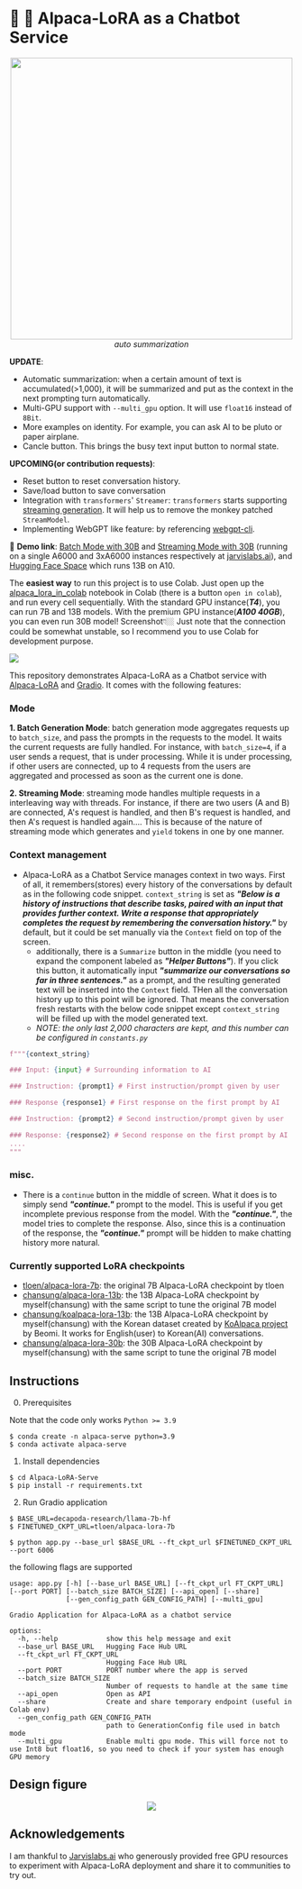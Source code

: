 # 🦙 🚀 Alpaca-LoRA as a Chatbot Service

<p align="center">
  <img height="500" src="https://github.com/deep-diver/Alpaca-LoRA-Serve/raw/main/assets/preview.gif" />
  <br/>
  <i>auto summarization</i>
</p>

**UPDATE**: 
- Automatic summarization: when a certain amount of text is accumulated(>1,000), it will be summarized and put as the context in the next prompting turn automatically.
- Multi-GPU support with `--multi_gpu` option. It will use `float16` instead of `8Bit`.
- More examples on identity. For example, you can ask AI to be pluto or paper airplane.
- Cancle button. This brings the busy text input button to normal state.

**UPCOMING(or contribution requests)**:
- Reset button to reset conversation history.
- Save/load button to save conversation
- Integration with `transformers`' `Streamer`: `transformers` starts supporting [streaming generation](https://huggingface.co/docs/transformers/main/en/generation_strategies#streaming). It will help us to remove the monkey patched `StreamModel`.
- Implementing WebGPT like feature: by referencing [webgpt-cli](https://github.com/mukulpatnaik/webgpt-cli).

🔗 **Demo link**: [Batch Mode with 30B](https://notebooksf.jarvislabs.ai/43j3x9FSS8Tg0sqvMlDgKPo9vsoSTTKRsX4RIdC3tNd6qeQ6ktlA0tyWRAR3fe_l) and [Streaming Mode with 30B](https://notebooksf.jarvislabs.ai/BuOu_VbEuUHb09VEVHhfnFq4-PMhBRVCcfHBRCOrq7c4O9GI4dIGoidvNf76UsRL/) (running on a single A6000 and 3xA6000 instances respectively at [jarvislabs.ai](https://jarvislabs.ai/)), and [Hugging Face Space](https://huggingface.co/spaces/chansung/Alpaca-LoRA-Serve) which runs 13B on A10.

The **easiest way** to run this project is to use Colab. Just open up the [alpaca_lora_in_colab](https://github.com/deep-diver/Alpaca-LoRA-Serve/blob/main/notebooks/alpaca_lora_in_colab.ipynb) notebook in Colab (there is a button `open in colab`), and run every cell sequentially. With the standard GPU instance(___T4___), you can run 7B and 13B models. With the premium GPU instance(___A100 40GB___), you can even run 30B model! Screenshot👇🏼 Just note that the connection could be somewhat unstable, so I recommend you to use Colab for development purpose.

![](https://i.ibb.co/hZ3771L/Screen-Shot-2023-03-22-at-9-36-15-PM.png)

This repository demonstrates Alpaca-LoRA as a Chatbot service with [Alpaca-LoRA](https://github.com/tloen/alpaca-lora) and [Gradio](https://gradio.app/). It comes with the following features:

### Mode

**1. Batch Generation Mode**: batch generation mode aggregates requests up to `batch_size`, and pass the prompts in the requests to the model. It waits the current requests are fully handled. For instance, with `batch_size=4`, if a user sends a request, that is under processing. While it is under processing, if other users are connected, up to 4 requests from the users are aggregated and processed as soon as the current one is done.

**2. Streaming Mode**: streaming mode handles multiple requests in a interleaving way with threads. For instance, if there are two users (A and B) are connected, A's request is handled, and then B's request is handled, and then A's request is handled again.... This is because of the nature of streaming mode which generates and `yield` tokens in one by one manner. 

### Context management

- Alpaca-LoRA as a Chatbot Service manages context in two ways. First of all, it remembers(stores) every history of the conversations by default as in the following code snippet. `context_string` is set as ___"Below is a history of instructions that describe tasks, paired with an input that provides further context. Write a response that appropriately completes the request by remembering the conversation history."___ by default, but it could be set manually via the `Context` field on top of the screen. 
  - additionally, there is a `Summarize` button in the middle (you need to expand the component labeled as ___"Helper Buttons"___). If you click this button, it automatically input ___"summarize our conversations so far in three sentences."___ as a prompt, and the resulting generated text will be inserted into the `Context` field. THen all the conversation history up to this point will be ignored. That means the conversation fresh restarts with the below code snippet except `context_string` will be filled up with the model generated text.
  - _NOTE: the only last 2,000 characters are kept, and this number can be configured in `constants.py`_

```python
f"""{context_string}

### Input: {input} # Surrounding information to AI

### Instruction: {prompt1} # First instruction/prompt given by user

### Response {response1} # First response on the first prompt by AI

### Instruction: {prompt2} # Second instruction/prompt given by user

### Response: {response2} # Second response on the first prompt by AI
....
"""
```

### misc.

- There is a `continue` button in the middle of screen. What it does is to simply send ___"continue."___ prompt to the model. This is useful if you get incomplete previous response from the model. With the ___"continue."___, the model tries to complete the response. Also, since this is a continuation of the response, the ___"continue."___ prompt will be hidden to make chatting history more natural.

### Currently supported LoRA checkpoints
  - [tloen/alpaca-lora-7b](https://huggingface.co/tloen/alpaca-lora-7b): the original 7B Alpaca-LoRA checkpoint by tloen
  - [chansung/alpaca-lora-13b](https://huggingface.co/chansung/alpaca-lora-13b): the 13B Alpaca-LoRA checkpoint by myself(chansung) with the same script to tune the original 7B model
  - [chansung/koalpaca-lora-13b](https://huggingface.co/chansung/koalpaca-lora-13b): the 13B Alpaca-LoRA checkpoint by myself(chansung) with the Korean dataset created by [KoAlpaca project](https://github.com/Beomi/KoAlpaca) by Beomi. It works for English(user) to Korean(AI) conversations.
  - [chansung/alpaca-lora-30b](https://huggingface.co/chansung/alpaca-lora-30b): the 30B Alpaca-LoRA checkpoint by myself(chansung) with the same script to tune the original 7B model

## Instructions

0. Prerequisites

Note that the code only works `Python >= 3.9`

```console
$ conda create -n alpaca-serve python=3.9
$ conda activate alpaca-serve
```

1. Install dependencies
```console
$ cd Alpaca-LoRA-Serve
$ pip install -r requirements.txt
```

2. Run Gradio application
```console
$ BASE_URL=decapoda-research/llama-7b-hf
$ FINETUNED_CKPT_URL=tloen/alpaca-lora-7b

$ python app.py --base_url $BASE_URL --ft_ckpt_url $FINETUNED_CKPT_URL --port 6006
```

the following flags are supported

```console
usage: app.py [-h] [--base_url BASE_URL] [--ft_ckpt_url FT_CKPT_URL] [--port PORT] [--batch_size BATCH_SIZE] [--api_open] [--share]
              [--gen_config_path GEN_CONFIG_PATH] [--multi_gpu]

Gradio Application for Alpaca-LoRA as a chatbot service

options:
  -h, --help            show this help message and exit
  --base_url BASE_URL   Hugging Face Hub URL
  --ft_ckpt_url FT_CKPT_URL
                        Hugging Face Hub URL
  --port PORT           PORT number where the app is served
  --batch_size BATCH_SIZE
                        Number of requests to handle at the same time
  --api_open            Open as API
  --share               Create and share temporary endpoint (useful in Colab env)
  --gen_config_path GEN_CONFIG_PATH
                        path to GenerationConfig file used in batch mode
  --multi_gpu           Enable multi gpu mode. This will force not to use Int8 but float16, so you need to check if your system has enough GPU memory
```

## Design figure

<p align="center">
  <img src="https://i.ibb.co/w069GYg/Screenshot-2023-03-20-at-1-25-29-PM.png" />
</p>

## Acknowledgements

I am thankful to [Jarvislabs.ai](https://jarvislabs.ai/) who generously provided free GPU resources to experiment with Alpaca-LoRA deployment and share it to communities to try out.
